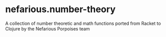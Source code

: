 # nefarious.number-theory

A collection of number theoretic and math functions ported from Racket to Clojure by the Nefarious Porpoises team
